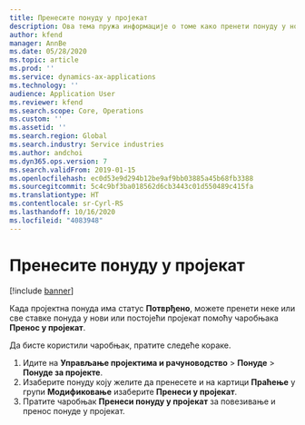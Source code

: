 ```yaml
---
title: Пренесите понуду у пројекат
description: Ова тема пружа информације о томе како пренети понуду у нови или постојећи пројекат.
author: kfend
manager: AnnBe
ms.date: 05/28/2020
ms.topic: article
ms.prod: ''
ms.service: dynamics-ax-applications
ms.technology: ''
audience: Application User
ms.reviewer: kfend
ms.search.scope: Core, Operations
ms.custom: ''
ms.assetid: ''
ms.search.region: Global
ms.search.industry: Service industries
ms.author: andchoi
ms.dyn365.ops.version: 7
ms.search.validFrom: 2019-01-15
ms.openlocfilehash: ec0d53e9d294b12be9af9bb03885a45b68fb3388
ms.sourcegitcommit: 5c4c9bf3ba018562d6cb3443c01d550489c415fa
ms.translationtype: HT
ms.contentlocale: sr-Cyrl-RS
ms.lasthandoff: 10/16/2020
ms.locfileid: "4083948"
---
```

# <a name="transfer-a-quotation-to-a-project"></a>Пренесите понуду у пројекат

[!include [banner](../includes/banner.md)]

Када пројектна понуда има статус **Потврђено**, можете пренети неке или све ставке понуда у нови или постојећи пројекат помоћу чаробњака **Пренос у пројекат**. 

Да бисте користили чаробњак, пратите следеће кораке.

1. Идите на **Управљање пројектима и рачуноводство** > **Понуде** > **Понуде за пројекте**.
2. Изаберите понуду коју желите да пренесете и на картици **Праћење** у групи **Модификовање** изаберите **Пренеси у пројекат**.
3. Пратите чаробњак **Пренеси понуду у пројекат** за повезивање и пренос понуде у пројекат.
